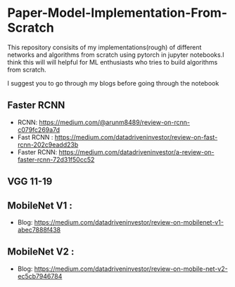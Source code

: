 # Paper-Model-Implementation-From-Scratch

This repository consisits of my implementations(rough) of different networks and algorithms from scratch using pytorch in jupyter notebooks.I think this will will helpful for ML enthusiasts who tries to build algorithms from scratch.

I suggest you to go through my blogs before going through the notebook

## Faster RCNN

* RCNN:  https://medium.com/@arunm8489/review-on-rcnn-c079fc269a7d
* Fast RCNN :  https://medium.com/datadriveninvestor/review-on-fast-rcnn-202c9eadd23b
* Faster RCNN: https://medium.com/datadriveninvestor/a-review-on-faster-rcnn-72d31f50cc52

## VGG 11-19

## MobileNet V1 : 
* Blog: https://medium.com/datadriveninvestor/review-on-mobilenet-v1-abec7888f438

## MobileNet V2 : 
* Blog: https://medium.com/datadriveninvestor/review-on-mobile-net-v2-ec5cb7946784


